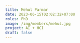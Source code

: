 ```yaml
---
title: Mehul Parmar
date: 2023-06-15T02:02:32+07:00
roles: PhD
image: /img/members/mehul.jpg
project: AI + HCI
draft: false
---
```


